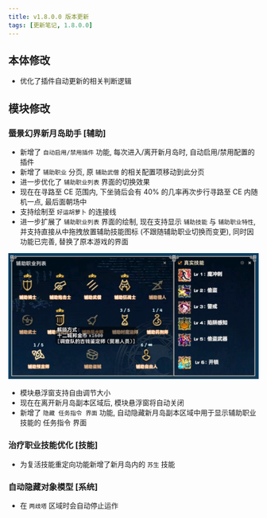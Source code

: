 ```yaml
---
title: v1.8.0.0 版本更新
tags: [更新笔记, 1.8.0.0]
---
```


## 本体修改

- 优化了插件自动更新的相关判断逻辑

## 模块修改

### 蜃景幻界新月岛助手 [辅助]

- 新增了 `自动启用/禁用插件` 功能, 每次进入/离开新月岛时, 自动启用/禁用配置的插件
- 新增了 `辅助职业` 分页, 原 `辅助武僧` 的相关配置项移动到此分页
- 进一步优化了 `辅助职业列表` 界面的切换效果
- 现在在寻路至 CE 范围内, 下坐骑后会有 40% 的几率再次步行寻路至 CE 内随机一点, 最后面朝场中
- 支持绘制至 `好运胡萝卜` 的连接线
- 进一步扩展了 `辅助职业列表` 界面的绘制, 现在支持显示 `辅助技能` 与 `辅助职业特性`, 并支持直接从中拖拽放置辅助技能图标 (不跟随辅助职业切换而变更), 同时因功能已完善, 替换了原本游戏的界面

![OccultCrescentHelper-Addon](/assets/Changelog/1.8.0.0/OccultCrescentHelper-Addon.png)

- 模块悬浮窗支持自由调节大小
- 现在在离开新月岛副本区域后, 模块悬浮窗将自动关闭
- 新增了 `隐藏 任务指令 界面` 功能, 自动隐藏新月岛副本区域中用于显示辅助职业技能的 任务指令 界面

### 治疗职业技能优化 [技能]

- 为复活技能重定向功能新增了新月岛内的 `苏生` 技能

### 自动隐藏对象模型 [系统]

- 在 `两歧塔` 区域时会自动停止运作